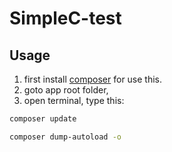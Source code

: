 # SimpleC-test

## Usage
1. first install [composer](https://getcomposer.org/) for use this.
2. goto app root folder, 
3. open terminal, type this:

```Bash
composer update

composer dump-autoload -o
```

